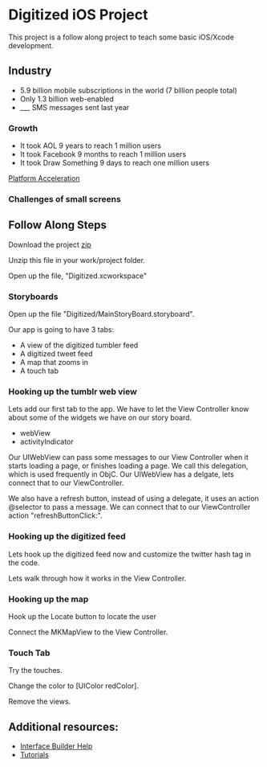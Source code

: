 # Digitized iOS Project

This project is a follow along project to teach some basic iOS/Xcode development. 

## Industry

* 5.9 billion mobile subscriptions in the world (7 billion people total)
* Only 1.3 billion web-enabled
* ___ SMS messages sent last year

### Growth

* It took AOL 9 years to reach 1 million users
* It took Facebook 9 months to reach 1 million users
* It took Draw Something 9 days to reach one million users

[Platform Acceleration](http://www.lukew.com/ff/entry.asp?1524)

### Challenges of small screens

## Follow Along Steps

Download the project [zip](https://github.com/interlock/digitized-ios/zipball/master)

Unzip this file in your work/project folder.

Open up the file, "Digitized.xcworkspace"

### Storyboards

Open up the file "Digitized/MainStoryBoard.storyboard".

Our app is going to have 3 tabs:

* A view of the digitized tumbler feed
* A digitized tweet feed
* A map that zooms in
* A touch tab



### Hooking up the tumblr web view

Lets add our first tab to the app. We have to let the View Controller know about some 
of the widgets we have on our story board.

* webView
* activityIndicator

Our UIWebView can pass some messages to our View Controller when it starts loading a page, or finishes loading a page.
We call this delegation, which is used frequently in ObjC. Our UIWebView has a delgate, lets connect that to our 
ViewController.

We also have a refresh button, instead of using a delegate, it uses an action @selector to pass a message. We can connect
that to our ViewController action "refreshButtonClick:".

### Hooking up the digitized feed

Lets hook up the digitized feed now and customize the twitter hash tag in the code.

Lets walk through how it works in the View Controller.

### Hooking up the map

Hook up the Locate button to locate the user

Connect the MKMapView to the View Controller.


### Touch Tab

Try the touches.

Change the color to [UIColor redColor].

Remove the views.

## Additional resources:

* [Interface Builder Help](https://developer.apple.com/library/ios/#recipes/xcode_help-interface_builder/StoryboardProject.html)
* [Tutorials](http://maniacdev.com/ios-5-sdk-tutorial-and-guide/xcode-4-storyboard/)
